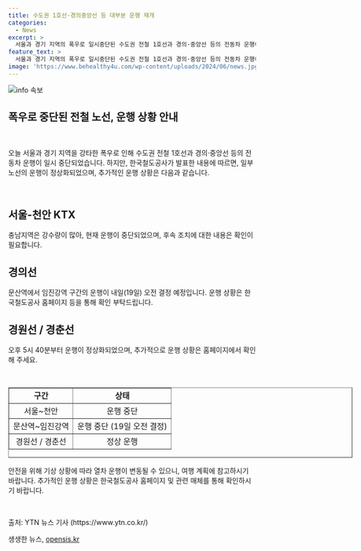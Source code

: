 ```yaml
---
title: 수도권 1호선·경의중앙선 등 대부분 운행 재개
categories:
  - News
excerpt: >
  서울과 경기 지역의 폭우로 일시중단된 수도권 전철 1호선과 경의·중앙선 등의 전동차 운행이 대부분 재개됐습니다. 경원선과 경춘선 전 구간의 운행은 오늘 오후 5시 40분부터 정상화되었고, 경의선 문산역에서 임진강역 구간은 내일 오전 열차 운행 상황에 따라 재개 여부를 결정할 예정입니다. 한국철도공사는 운행상황 변동 가능성에 대비해 홈페이지 등에서 확인을 당부했습니다. 폭우로 중단된 열차 운행 상황에 대한 최신 업데이트는 YTN에서 확인할 수 있습니다.
feature_text: >
  서울과 경기 지역의 폭우로 일시중단된 수도권 전철 1호선과 경의·중앙선 등의 전동차 운행이 대부분 재개됐습니다. 경원선과 경춘선 전 구간의 운행은 오늘 오후 5시 40분부터 정상화되었고, 경의선 문산역에서 임진강역 구간은 내일 오전 열차 운행 상황에 따라 재개 여부를 결정할 예정입니다. 한국철도공사는 운행상황 변동 가능성에 대비해 홈페이지 등에서 확인을 당부했습니다. 폭우로 중단된 열차 운행 상황에 대한 최신 업데이트는 YTN에서 확인할 수 있습니다.
image: 'https://www.behealthy4u.com/wp-content/uploads/2024/06/news.jpg'
---
```


<p><img src="https://www.behealthy4u.com/wp-content/uploads/2024/06/news.jpg" alt="info 속보" /></p>

<h2>폭우로 중단된 전철 노선, 운행 상황 안내</h2>

<p data-ke-size="size16">&nbsp;</p>

<p>오늘 서울과 경기 지역을 강타한 폭우로 인해 수도권 전철 1호선과 경의·중앙선 등의 전동차 운행이 일시 중단되었습니다. 하지만, 한국철도공사가 발표한 내용에 따르면, 일부 노선의 운행이 정상화되었으며, 추가적인 운행 상황은 다음과 같습니다.</p>

<p data-ke-size="size16">&nbsp;</p>

<h2 data-ke-size="size26">서울-천안 KTX</h2>

<p data-ke-size="size16">충남지역은 강수량이 많아, 현재 운행이 중단되었으며, 후속 조치에 대한 내용은 확인이 필요합니다.</p>

<h2 data-ke-size="size26">경의선</h2>

<p data-ke-size="size16">문산역에서 임진강역 구간의 운행이 내일(19일) 오전 결정 예정입니다. 운행 상황은 한국철도공사 홈페이지 등을 통해 확인 부탁드립니다.</p>

<h2 data-ke-size="size26">경원선 / 경춘선</h2>

<p data-ke-size="size16">오후 5시 40분부터 운행이 정상화되었으며, 추가적으로 운행 상황은 홈페이지에서 확인해 주세요.</p>

<p data-ke-size="size16">&nbsp;</p>

<table style="width: 700px; height: 143px;" border="1">
<tbody>
<tr>
<td style="text-align: center; height: 17px;"><b>구간</b></td>
<td style="text-align: center; height: 17px;"><b>상태</b></td>
</tr>
<tr>
<td style="text-align: center; height: 17px;">서울~천안</td>
<td style="text-align: center; height: 17px;">운행 중단</td>
</tr>
<tr>
<td style="text-align: center; height: 17px;">문산역~임진강역</td>
<td style="text-align: center; height: 17px;">운행 중단 (19일 오전 결정)</td>
</tr>
<tr>
<td style="text-align: center; height: 17px;">경원선 / 경춘선</td>
<td style="text-align: center; height: 17px;">정상 운행</td>
</tr>
</tbody>
</table>

<p data-ke-size="size16">안전을 위해 기상 상황에 따라 열차 운행이 변동될 수 있으니, 여행 계획에 참고하시기 바랍니다. 추가적인 운행 상황은 한국철도공사 홈페이지 및 관련 매체를 통해 확인하시기 바랍니다.</p>

<p data-ke-size="size16">&nbsp;</p>

<p>출처: YTN 뉴스 기사 (https://www.ytn.co.kr/)</p>
생생한 뉴스, <a href="https://opensis.kr" rel="dofollow">opensis.kr</a>



